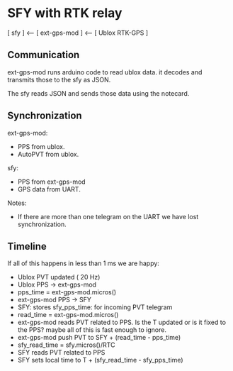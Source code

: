 # SFY with RTK relay

[ sfy ] <-- [ ext-gps-mod ] <-- [ Ublox RTK-GPS ]

## Communication

ext-gps-mod runs arduino code to read ublox data. it decodes and transmits those
to the sfy as JSON.

The sfy reads JSON and sends those data using the notecard.

## Synchronization

ext-gps-mod:
* PPS from ublox.
* AutoPVT from ublox.

sfy:
* PPS from ext-gps-mod
* GPS data from UART.

Notes:
* If there are more than one telegram on the UART we have lost synchronization.

## Timeline

If all of this happens in less than 1 ms we are happy:

- Ublox PVT updated ( 20 Hz)
- Ublox PPS -> ext-gps-mod
- pps_time = ext-gps-mod.micros()
- ext-gps-mod PPS -> SFY
- SFY: stores sfy_pps_time: for incoming PVT telegram
- read_time = ext-gps-mod.micros()
- ext-gps-mod reads PVT related to PPS. Is the T updated or is it fixed to the
    PPS? maybe all of this is fast enough to ignore.
- ext-gps-mod push PVT to SFY + (read_time - pps_time)
- sfy_read_time = sfy.micros()/RTC
- SFY reads PVT related to PPS
- SFY sets local time to T + (sfy_read_time - sfy_pps_time)
